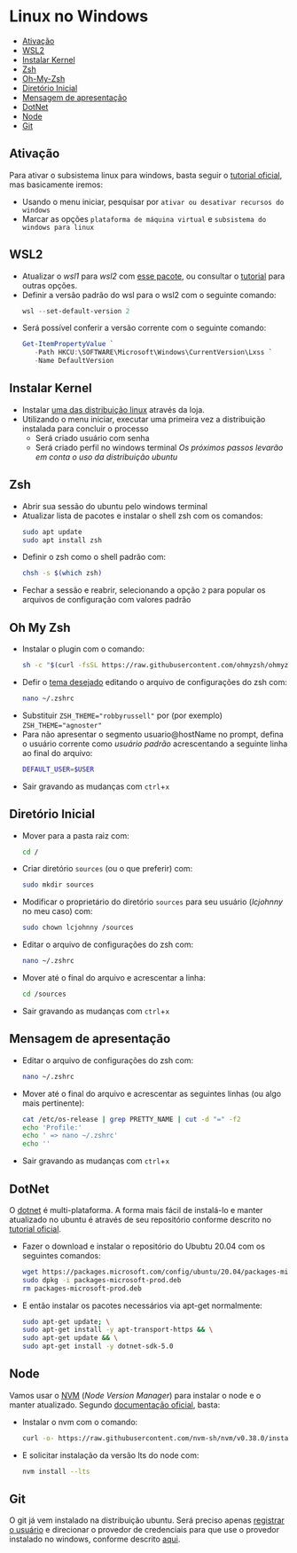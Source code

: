 # Linux no Windows

- [Ativação](#ativação)
- [WSL2](#wsl2)
- [Instalar Kernel](#instalar-kernel)
- [Zsh](#zsh)
- [Oh-My-Zsh](#oh-my-zsh)
- [Diretório Inicial](#diretório-inicial)
- [Mensagem de apresentação](#mensagem-de-apresentação)
- [DotNet](#dotnet)
- [Node](#node)
- [Git](#git)

## Ativação
Para ativar o subsistema linux para windows, basta seguir o [tutorial oficial](https://docs.microsoft.com/pt-br/windows/wsl/install-win10), mas basicamente iremos:
- Usando o menu iniciar, pesquisar por `ativar ou desativar recursos do windows`
- Marcar as opções `plataforma de máquina virtual` e `subsistema do windows para linux`

## WSL2
- Atualizar o _wsl1_ para _wsl2_ com [esse pacote](https://wslstorestorage.blob.core.windows.net/wslblob/wsl_update_x64.msi), ou consultar o [tutorial](https://docs.microsoft.com/pt-br/windows/wsl/install-win10#step-4---download-the-linux-kernel-update-package) para outras opções.
- Definir a versão padrão do wsl para o wsl2 com o seguinte comando: 
  ```ps1
  wsl --set-default-version 2
  ```
- Será possível conferir a versão corrente com o seguinte comando:
  ```ps1
  Get-ItemPropertyValue `
     -Path HKCU:\SOFTWARE\Microsoft\Windows\CurrentVersion\Lxss `
     -Name DefaultVersion
  ``` 

## Instalar Kernel
- Instalar [uma das distribuição linux](https://aka.ms/wslstore) através da loja. 
- Utilizando o menu iniciar, executar uma primeira vez a distribuição instalada para concluir o processo
  - Será criado usuário com senha
  - Será criado perfil no windows terminal
_Os próximos passos levarão em conta o uso da distribuição ubuntu_

## Zsh
- Abrir sua sessão do ubuntu pelo windows terminal
- Atualizar lista de pacotes e instalar o shell zsh com os comandos:
  ```bash
  sudo apt update
  sudo apt install zsh
  ```
- Definir o zsh como o shell padrão com:
  ```bash
  chsh -s $(which zsh)
  ```  
- Fechar a sessão e reabrir, selecionando a opção `2` para popular os arquivos de configuração com valores padrão

## Oh My Zsh
- Instalar o plugin com o comando:
  ```bash
  sh -c "$(curl -fsSL https://raw.githubusercontent.com/ohmyzsh/ohmyzsh/master/tools/install.sh)"
  ```
- Defir o [tema desejado](https://github.com/ohmyzsh/ohmyzsh/wiki/Themes) editando o arquivo de configurações do zsh com:
  ```bash
  nano ~/.zshrc
  ```  
- Substituir `ZSH_THEME="robbyrussell"` por (por exemplo) `ZSH_THEME="agnoster"`
- Para não apresentar o segmento usuario@hostName no prompt, defina o usuário corrente como _usuário padrão_ acrescentando a seguinte linha ao final do arquivo:
  ```bash
  DEFAULT_USER=$USER
  ```
- Sair gravando as mudanças com `ctrl`+`x`

## Diretório Inicial
- Mover para a pasta raiz com:
  ```bash
  cd /
  ```
- Criar diretório `sources` (ou o que preferir) com:
  ```bash
  sudo mkdir sources
  ```  
- Modificar o proprietário do diretório `sources` para seu usuário (_lcjohnny_ no meu caso) com:
  ```bash
  sudo chown lcjohnny /sources
  ```  
- Editar o arquivo de configurações do zsh com:
  ```bash
  nano ~/.zshrc
  ```  
- Mover até o final do arquivo e acrescentar a linha:  
  ```bash
  cd /sources
  ```  
- Sair gravando as mudanças com `ctrl`+`x`

## Mensagem de apresentação
- Editar o arquivo de configurações do zsh com:
  ```bash
  nano ~/.zshrc
  ```  
- Mover até o final do arquivo e acrescentar as seguintes linhas (ou algo mais pertinente):  
  ```bash
  cat /etc/os-release | grep PRETTY_NAME | cut -d "=" -f2
  echo 'Profile:'
  echo ' => nano ~/.zshrc'
  echo ''
  ```  
- Sair gravando as mudanças com `ctrl`+`x`

## DotNet
O [dotnet](https://dotnet.microsoft.com) é multi-plataforma. A forma mais fácil de instalá-lo e manter atualizado no ubuntu é através de seu repositório conforme descrito no [tutorial oficial](https://docs.microsoft.com/pt-br/dotnet/core/install/linux-ubuntu).
- Fazer o download e instalar o repositório do Ububtu 20.04 com os seguintes comandos:
  ```bash
  wget https://packages.microsoft.com/config/ubuntu/20.04/packages-microsoft-prod.deb -O packages-microsoft-prod.deb
  sudo dpkg -i packages-microsoft-prod.deb
  rm packages-microsoft-prod.deb
  ```
- E então instalar os pacotes necessários via apt-get normalmente:
  ```bash
  sudo apt-get update; \
  sudo apt-get install -y apt-transport-https && \
  sudo apt-get update && \
  sudo apt-get install -y dotnet-sdk-5.0
  ```

## Node
Vamos usar o [NVM](https://github.com/nvm-sh/nvm) (_Node Version Manager_) para instalar o node e o manter atualizado. Segundo [documentação oficial](https://github.com/nvm-sh/nvm#installing-and-updating), basta:
- Instalar o nvm com o comando:
  ```bash
  curl -o- https://raw.githubusercontent.com/nvm-sh/nvm/v0.38.0/install.sh | zsh
  ```
- E solicitar instalação da versão lts do node com:
  ```bash
  nvm install --lts
  ```

## Git
O git já vem instalado na distribuição ubuntu. Será preciso apenas [registrar o usuário](../git/readme.md#registro-de-usuário) e direcionar o provedor de credenciais para que use o provedor instalado no windows, conforme descrito [aqui](../git/readme.md#wsl).